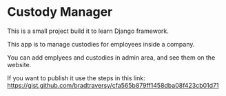# Custody Manager

This is a small project build it to learn Django framework.

This app is to manage custodies for employees inside a company.

You can add emplyees and custodies in admin area, and see them on the website.

If you want to publish it use the steps in this link:
https://gist.github.com/bradtraversy/cfa565b879ff1458dba08f423cb01d71




